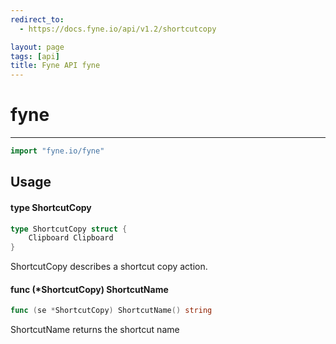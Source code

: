 ```yaml
---
redirect_to:
  - https://docs.fyne.io/api/v1.2/shortcutcopy

layout: page
tags: [api]
title: Fyne API fyne
---
```



# fyne
---
```go
import "fyne.io/fyne"
```

## Usage

#### type ShortcutCopy

```go
type ShortcutCopy struct {
	Clipboard Clipboard
}
```

ShortcutCopy describes a shortcut copy action.

#### func (*ShortcutCopy) ShortcutName

```go
func (se *ShortcutCopy) ShortcutName() string
```
ShortcutName returns the shortcut name

